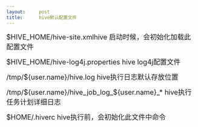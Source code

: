```yaml
---
layout:     post
title:      hive默认配置文件
---
```

<div id="article_content" class="article_content clearfix csdn-tracking-statistics" data-pid="blog" data-mod="popu_307" data-dsm="post">
								            <link rel="stylesheet" href="https://csdnimg.cn/release/phoenix/template/css/ck_htmledit_views-f76675cdea.css">
						<div class="htmledit_views" id="content_views">
                
<p><span style="font-size:18px;">$HIVE_HOME/hive-site.xml<span></span>hive<span>
</span>启动时候，会初始化加载此配置文件</span></p>
<p><span style="font-size:18px;">$HIVE_HOME/hive-log4j.properties<span>
</span><span></span>hive log4j配置文件</span></p>
<p><span style="font-size:18px;">/tmp/${user.name}/hive.log<span>
</span><span></span>hive执行日志默认存放位置</span></p>
<p><span style="font-size:18px;"><span style="font-size:18px;">/tmp/${user.name}/hive_job_log_${user.name}_*<span>
</span>hive执行任务计划详细日志</span><br></span></p>
<p><span style="font-size:18px;">$HOME/.hiverc<span> <span>
</span></span>hive执行前，会初始化此文件中命令</span></p>
            </div>
                </div>